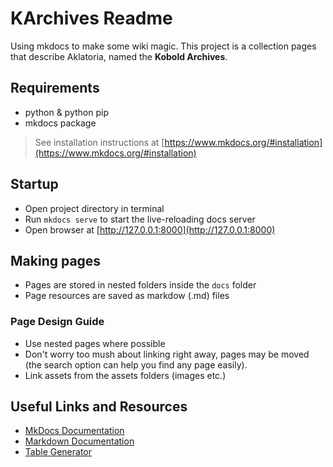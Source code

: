 # KArchives Readme
Using mkdocs to make some wiki magic.  This project is a collection pages that describe Aklatoria, named the **Kobold Archives**.

## Requirements
- python & python pip
- mkdocs package
> See installation instructions at [https://www.mkdocs.org/#installation](https://www.mkdocs.org/#installation)

## Startup
* Open project directory in terminal
* Run `mkdocs serve` to start the live-reloading docs server
* Open browser at [http://127.0.0.1:8000](http://127.0.0.1:8000)

## Making pages
* Pages are stored in nested folders inside the `docs` folder
* Page resources are saved as markdow (.md) files

### Page Design Guide
* Use nested pages where possible
* Don't worry too mush about linking right away, pages may be moved (the search option can help you find any page easily).
* Link assets from the assets folders (images etc.)

## Useful Links and Resources
* [MkDocs Documentation](https://www.mkdocs.org/)
* [Markdown Documentation](https://daringfireball.net/projects/markdown/)
* [Table Generator](https://www.tablesgenerator.com/markdown_tables)